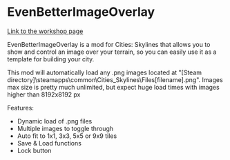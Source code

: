 # EvenBetterImageOverlay

[Link to the workshop page](https://steamcommunity.com/sharedfiles/filedetails/?id=814102166)

EvenBetterImageOverlay is a mod for Cities: Skylines that allows you to show and control an image over your terrain, so you can easily use it as a template for building your city. 

This mod will automatically load any .png images located at "[Steam directory]\steamapps\common\Cities_Skylines\Files\[filename].png".
Images max size is pretty much unlimited, but expect huge load times with images higher than 8192x8192 px

Features:
  * Dynamic load of .png files 
  * Multiple images to toggle through 
  * Auto fit to 1x1, 3x3, 5x5 or 9x9 tiles
  * Save & Load functions
  * Lock button
